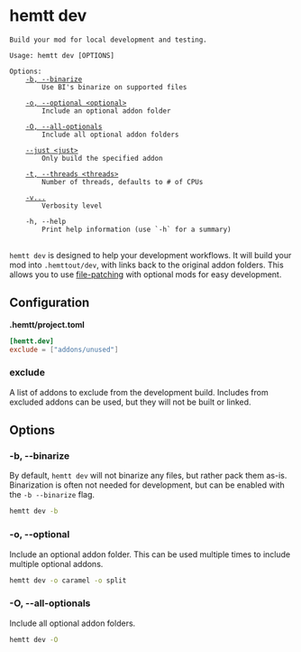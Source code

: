 # hemtt dev

<pre><code>Build your mod for local development and testing.

Usage: hemtt dev [OPTIONS]

Options:
    <a href="#-b---binarize">-b, --binarize</a>
        Use BI's binarize on supported files

    <a href="#-o---optional">-o, --optional &lt;optional&gt;</a>
        Include an optional addon folder

    <a href="#-o---all-optionals">-O, --all-optionals</a>
        Include all optional addon folders

    <a href="index.md#--just">--just &lt;just&gt;</a>
        Only build the specified addon

    <a href="index.md#-t---threads">-t, --threads &lt;threads&gt;</a>
        Number of threads, defaults to # of CPUs

    <a href="index.md#-v">-v...</a>
        Verbosity level

    -h, --help
        Print help information (use `-h` for a summary)
</code>
</pre>

`hemtt dev` is designed to help your development workflows. It will build your mod into `.hemttout/dev`, with links back to the original addon folders. This allows you to use [file-patching](#file-patching) with optional mods for easy development.

## Configuration

**.hemtt/project.toml**

```toml
[hemtt.dev]
exclude = ["addons/unused"]
```

### exclude

A list of addons to exclude from the development build. Includes from excluded addons can be used, but they will not be built or linked.

## Options

### -b, --binarize

By default, `hemtt dev` will not binarize any files, but rather pack them as-is. Binarization is often not needed for development, but can be enabled with the `-b --binarize` flag.

```bash
hemtt dev -b
```

### -o, --optional <optional>

Include an optional addon folder. This can be used multiple times to include multiple optional addons.

```bash
hemtt dev -o caramel -o split
```

### -O, --all-optionals

Include all optional addon folders.

```bash
hemtt dev -O
```
